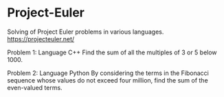 Project-Euler
=============

Solving of Project Euler problems in various languages. https://projecteuler.net/

Problem 1:
Language C++
Find the sum of all the multiples of 3 or 5 below 1000.

Problem 2:
Language Python
By considering the terms in the Fibonacci sequence whose values do not exceed four million, find the sum of the even-valued terms.
